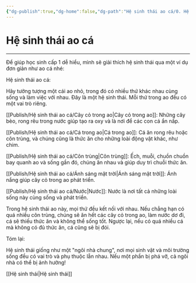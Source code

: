 ```yaml
---
{"dg-publish":true,"dg-home":false,"dg-path":"Hệ sinh thái ao cá/0. Hệ sinh thái ao cá.md","permalink":"/he-sinh-thai-ao-ca/0-he-sinh-thai-ao-ca/","dgPassFrontmatter":true,"noteIcon":"","updated":"2025-01-12T15:17:36.311+07:00"}
---
```


# Hệ sinh thái ao cá
---

Để giúp học sinh cấp 1 dễ hiểu, mình sẽ giải thích hệ sinh thái qua một ví dụ đơn giản như ao cá nhé:

Hệ sinh thái ao cá:

Hãy tưởng tượng một cái ao nhỏ, trong đó có nhiều thứ khác nhau cùng sống và làm việc với nhau. Đây là một hệ sinh thái. Mỗi thứ trong ao đều có một vai trò riêng.

[[Publish/Hệ sinh thái ao cá/Cây cỏ trong ao\|Cây cỏ trong ao]]: Những cây bèo, rong rêu trong nước giúp tạo ra oxy và là nơi để các con cá ẩn nấp.

[[Publish/Hệ sinh thái ao cá/Cá trong ao\|Cá trong ao]]: Cá ăn rong rêu hoặc côn trùng, và chúng cũng là thức ăn cho những loài động vật khác, như chim.

[[Publish/Hệ sinh thái ao cá/Côn trùng\|Côn trùng]]: Ếch, muỗi, chuồn chuồn bay quanh ao và sống gần đó, chúng ăn nhau và giúp duy trì chuỗi thức ăn.

[[Publish/Hệ sinh thái ao cá/Ánh sáng mặt trời\|Ánh sáng mặt trời]]: Ánh nắng giúp cây cỏ trong ao phát triển.

[[Publish/Hệ sinh thái ao cá/Nước\|Nước]]: Nước là nơi tất cả những loài sống này cùng sống và phát triển.


Trong hệ sinh thái ao này, mọi thứ đều kết nối với nhau. Nếu chẳng hạn có quá nhiều côn trùng, chúng sẽ ăn hết các cây cỏ trong ao, làm nước dơ đi, cá sẽ thiếu thức ăn và không thể sống tốt. Ngược lại, nếu có quá nhiều cá mà không có đủ thức ăn, cá cũng sẽ bị đói.

Tóm lại:

Hệ sinh thái giống như một "ngôi nhà chung", nơi mọi sinh vật và môi trường sống đều có vai trò và phụ thuộc lẫn nhau. Nếu một phần bị phá vỡ, cả ngôi nhà có thể bị ảnh hưởng!

[[Hệ sinh thái\|Hệ sinh thái]]